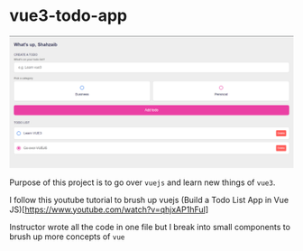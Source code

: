 # vue3-todo-app

![Screenshot of the app](./src/assets/vue3-todo-app.png "VUE3-TODO-APP")

Purpose of this project is to go over `vuejs` and learn new things of `vue3`.

I follow this youtube tutorial to brush up vuejs (Build a Todo List App in Vue JS)[https://www.youtube.com/watch?v=qhjxAP1hFuI]

Instructor wrote all the code in one file but I break into small components to brush up more concepts of `vue`
